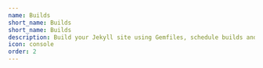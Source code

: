 ```yaml
---
name: Builds
short_name: Builds
short_name: Builds
description: Build your Jekyll site using Gemfiles, schedule builds and configure environments
icon: console
order: 2
---
```

